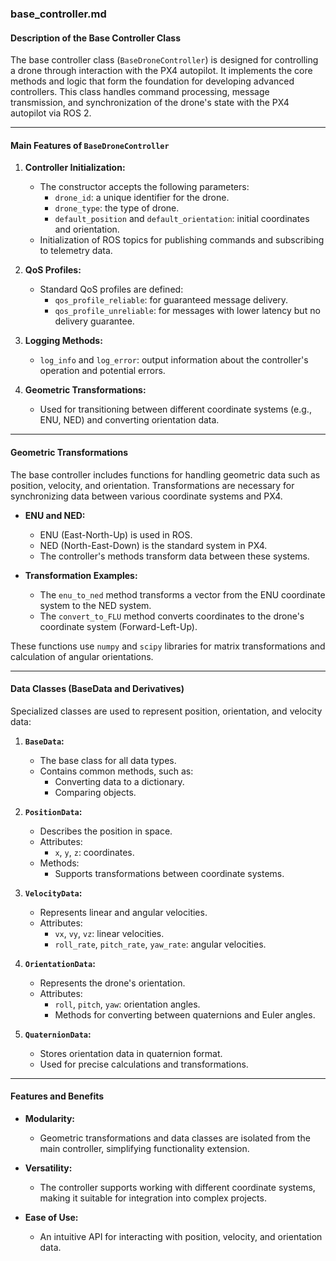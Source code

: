### base_controller.md

#### **Description of the Base Controller Class**

The base controller class (`BaseDroneController`) is designed for controlling a drone through interaction with the PX4 autopilot. It implements the core methods and logic that form the foundation for developing advanced controllers. This class handles command processing, message transmission, and synchronization of the drone's state with the PX4 autopilot via ROS 2.

---

#### **Main Features of `BaseDroneController`**

1. **Controller Initialization:**
   - The constructor accepts the following parameters:
     - `drone_id`: a unique identifier for the drone.
     - `drone_type`: the type of drone.
     - `default_position` and `default_orientation`: initial coordinates and orientation.
   - Initialization of ROS topics for publishing commands and subscribing to telemetry data.

2. **QoS Profiles:**
   - Standard QoS profiles are defined:
     - `qos_profile_reliable`: for guaranteed message delivery.
     - `qos_profile_unreliable`: for messages with lower latency but no delivery guarantee.

3. **Logging Methods:**
   - `log_info` and `log_error`: output information about the controller's operation and potential errors.

4. **Geometric Transformations:**
   - Used for transitioning between different coordinate systems (e.g., ENU, NED) and converting orientation data.

---

#### **Geometric Transformations**

The base controller includes functions for handling geometric data such as position, velocity, and orientation. Transformations are necessary for synchronizing data between various coordinate systems and PX4.

- **ENU and NED:**
  - ENU (East-North-Up) is used in ROS.
  - NED (North-East-Down) is the standard system in PX4.
  - The controller's methods transform data between these systems.

- **Transformation Examples:**
  - The `enu_to_ned` method transforms a vector from the ENU coordinate system to the NED system.
  - The `convert_to_FLU` method converts coordinates to the drone's coordinate system (Forward-Left-Up).

These functions use `numpy` and `scipy` libraries for matrix transformations and calculation of angular orientations.

---

#### **Data Classes (BaseData and Derivatives)**

Specialized classes are used to represent position, orientation, and velocity data:

1. **`BaseData`:**
   - The base class for all data types.
   - Contains common methods, such as:
     - Converting data to a dictionary.
     - Comparing objects.

2. **`PositionData`:**
   - Describes the position in space.
   - Attributes:
     - `x`, `y`, `z`: coordinates.
   - Methods:
     - Supports transformations between coordinate systems.

3. **`VelocityData`:**
   - Represents linear and angular velocities.
   - Attributes:
     - `vx`, `vy`, `vz`: linear velocities.
     - `roll_rate`, `pitch_rate`, `yaw_rate`: angular velocities.

4. **`OrientationData`:**
   - Represents the drone's orientation.
   - Attributes:
     - `roll`, `pitch`, `yaw`: orientation angles.
     - Methods for converting between quaternions and Euler angles.

5. **`QuaternionData`:**
   - Stores orientation data in quaternion format.
   - Used for precise calculations and transformations.

---

#### **Features and Benefits**

- **Modularity:**
  - Geometric transformations and data classes are isolated from the main controller, simplifying functionality extension.

- **Versatility:**
  - The controller supports working with different coordinate systems, making it suitable for integration into complex projects.

- **Ease of Use:**
  - An intuitive API for interacting with position, velocity, and orientation data.